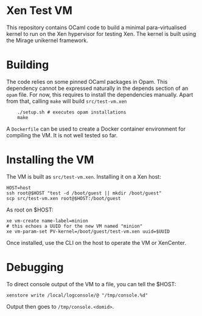 
# Xen Test VM

This repository contains OCaml code to build a minimal
para-virtualised kernel to run on the Xen hypervisor for testing Xen. The
kernel is built using the Mirage unikernel framework.

# Building

The code relies on some pinned OCaml packages in Opam. This dependency
cannot be expressed naturally in the depends section of an `opam` file. For
now, this requires to install the dependencies manually. Apart from that,
calling `make` will build `src/test-vm.xen`


        ./setup.sh # executes opam installations
        make

A `Dockerfile` can be used to create a Docker container environment for
compiling the VM. It is not well tested so far.

# Installing the VM

The VM is built as `src/test-vm.xen`. Installing it on a Xen host:

    HOST=host
    ssh root@$HOST "test -d /boot/guest || mkdir /boot/guest"
    scp src/test-vm.xen root@$HOST:/boot/guest

As root on $HOST:

    xe vm-create name-label=minion
    # this echoes a UUID for the new VM named "minion"
    xe vm-param-set PV-kernel=/boot/guest/test-vm.xen uuid=$UUID
    
Once installed, use the CLI on the host to operate the VM or XenCenter.

# Debugging

To direct console output of the VM to a file, you can tell the $HOST:

    xenstore write /local/logconsole/@ "/tmp/console.%d"

Output then goes to `/tmp/console.<domid>`.


